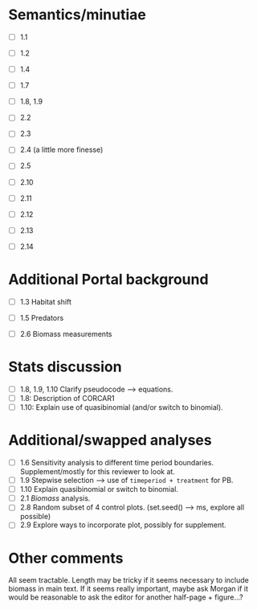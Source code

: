 

# Semantics/minutiae

- [ ] 1.1
- [ ] 1.2
- [ ] 1.4
- [ ] 1.7
- [ ] 1.8, 1.9
- [ ] 2.2
- [ ] 2.3
- [ ] 2.4 (a little more finesse)
- [ ] 2.5
- [ ] 2.10
- [ ] 2.11
- [ ] 2.12
- [ ] 2.13
- [ ] 2.14


# Additional Portal background

- [ ] 1.3 Habitat shift
- [ ] 1.5 Predators
- [ ] 2.6 Biomass measurements


# Stats discussion

- [ ] 1.8, 1.9, 1.10 Clarify pseudocode --> equations. 
- [ ] 1.8: Description of CORCAR1
- [ ] 1.10: Explain use of quasibinomial (and/or switch to binomial). 

# Additional/swapped analyses

- [ ] 1.6 Sensitivity analysis to different time period boundaries. Supplement/mostly for this reviewer to look at. 
- [ ] 1.9 Stepwise selection --> use of `timeperiod + treatment` for PB.
- [ ] 1.10 Explain quasibinomial or switch to binomial. 
- [ ] 2.1 *Biomass* analysis.
- [ ] 2.8 Random subset of 4 control plots. (set.seed() --> ms, explore all possible)
- [ ] 2.9 Explore ways to incorporate plot, possibly for supplement.

# Other comments

All seem tractable. Length may be tricky if it seems necessary to include biomass in main text. If it seems really important, maybe ask Morgan if it would be reasonable to ask the editor for another half-page + figure...?
